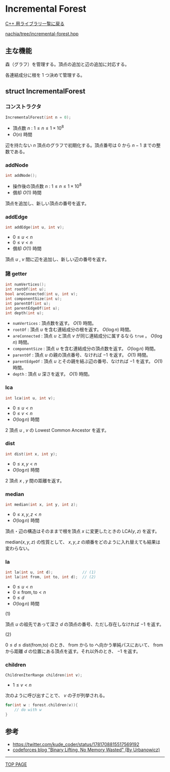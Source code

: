 # Incremental Forest

[C++ 用ライブラリ一覧に戻る](../index.md)

[nachia/tree/incremental-forest.hpp](https://github.com/NachiaVivias/cp-library/blob/main/Cpp/Include/nachia/tree/incremental-forest.hpp)

## 主な機能

森（グラフ）を管理する。頂点の追加と辺の追加に対応する。

各連結成分に根を $1$ つ決めて管理する。

## struct IncrementalForest

### コンストラクタ

```c++
IncrementalForest(int n = 0);
```

- 頂点数 $n$ : $1 \leq n \leq 1\times 10^8$
- $O(n)$ 時間

辺を持たない $n$ 頂点のグラフで初期化する。頂点番号は $0$ から $n-1$ までの整数である。

### addNode

```c++
int addNode();
```

- 操作後の頂点数 $n$ : $1 \leq n \leq 1\times 10^8$
- 償却 $O(1)$ 時間

頂点を追加し、新しい頂点の番号を返す。

### addEdge

```c++
int addEdge(int u, int v);
```

- $0\leq u \lt n$
- $0\leq v \lt n$
- 償却 $O(1)$ 時間

頂点 $u$ , $v$ 間に辺を追加し、新しい辺の番号を返す。

### 諸 getter

```c++
int numVertices();
int rootOf(int u);
bool areConnected(int u, int v);
int componentSize(int u);
int parentOf(int u);
int parentEdgeOf(int u);
int depth(int u);
```

* `numVertices` : 頂点数を返す。 $O(1)$ 時間。
* `rootOf` : 頂点 $u$ を含む連結成分の根を返す。 $O(\log n)$ 時間。
* `areConnected` : 頂点 $u$ と頂点 $v$ が同じ連結成分に属するなら `true` 。 $O(\log n)$ 時間。
* `componentSize` : 頂点 $u$ を含む連結成分の頂点数を返す。 $O(\log n)$ 時間。
* `parentOf` : 頂点 $u$ の親の頂点番号、なければ $-1$ を返す。 $O(1)$ 時間。
* `parentEdgeOf` : 頂点 $u$ とその親を結ぶ辺の番号、なければ $-1$ を返す。 $O(1)$ 時間。
* `depth` : 頂点 $u$ 深さを返す。 $O(1)$ 時間。

### lca

```c++
int lca(int u, int v);
```

- $0 \leq u \lt n$
- $0 \leq v \lt n$
- $O(\log n)$ 時間

$2$ 頂点 $u$ , $v$ の Lowest Common Ancestor を返す。

### dist

```c++
int dist(int x, int y);
```

- $0 \leq x, y \lt n$
- $O(\log n)$ 時間

$2$ 頂点 $x$ , $y$ 間の距離を返す。

### median

```c++
int median(int x, int y, int z);
```

- $0 \leq x,y,z \lt n$
- $O(\log n)$ 時間

頂点・辺の構造はそのままで根を頂点 $x$ に変更したときの $\text{LCA}(y,z)$ を返す。

$\text{median}(x,y,z)$ の性質として、 $x,y,z$ の順番をどのように入れ替えても結果は変わらない。

### la

```c++
int la(int u, int d);             // (1)
int la(int from, int to, int d);  // (2)
```

- $0 \leq u \lt n$
- $0 \leq \text{from},\text{to} \lt n$
- $0 \leq d$
- $O(\log n)$ 時間

(1)

頂点 $u$ の祖先であって深さ $d$ の頂点の番号、ただし存在しなければ $-1$ を返す。

(2)

$0 \leq d \leq \text{dist(from,to)}$ のとき、 $\text{from}$ から $\text{to}$ へ向かう単純パスにおいて、 $\text{from}$ から距離 $d$ の位置にある頂点を返す。それ以外のとき、 $-1$ を返す。

### children

```c++
ChildrenIterRange children(int v);
```

- $1 \leq v \lt n$

次のように呼び出すことで、 $v$ の子が列挙される。

```c++
for(int w : forest.children(v)){
    // do with w
}
```

## 参考

* https://twitter.com/kude_coder/status/1781708815517569192
* [codeforces blog "Binary Lifting, No Memory Wasted" (By Urbanowicz)](https://codeforces.com/blog/entry/74847)

---

[TOP PAGE](https://nachiavivias.github.io/cp-library/)


<script type="text/x-mathjax-config">MathJax.Hub.Config({tex2jax:{inlineMath:[['\$','\$']],processEscapes:true},CommonHTML: {matchFontHeight:false}});</script>
<script type="text/javascript" async src="https://cdnjs.cloudflare.com/ajax/libs/mathjax/2.7.1/MathJax.js?config=TeX-MML-AM_CHTML"></script>
